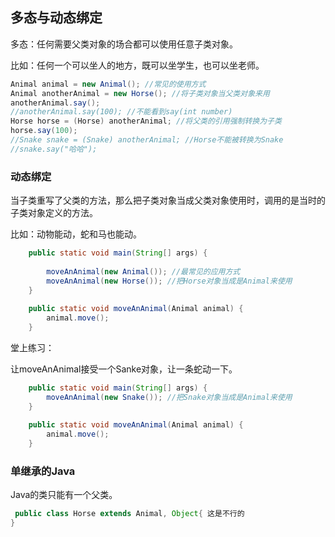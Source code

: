 ## 多态与动态绑定

多态：任何需要父类对象的场合都可以使用任意子类对象。

比如：任何一个可以坐人的地方，既可以坐学生，也可以坐老师。

```java
Animal animal = new Animal(); //常见的使用方式
Animal anotherAnimal = new Horse(); //将子类对象当父类对象来用
anotherAnimal.say();
//anotherAnimal.say(100); //不能看到say(int number)
Horse horse = (Horse) anotherAnimal; //将父类的引用强制转换为子类
horse.say(100);
//Snake snake = (Snake) anotherAnimal; //Horse不能被转换为Snake
//snake.say("哈哈");
```

### 动态绑定

当子类重写了父类的方法，那么把子类对象当成父类对象使用时，调用的是当时的子类对象定义的方法。

比如：动物能动，蛇和马也能动。

```java
	public static void main(String[] args) {
		
		moveAnAnimal(new Animal()); //最常见的应用方式
		moveAnAnimal(new Horse()); //把Horse对象当成是Animal来使用
	}
	
	public static void moveAnAnimal(Animal animal) {
		animal.move();
	}
```

堂上练习：

让moveAnAnimal接受一个Sanke对象，让一条蛇动一下。

```java
	public static void main(String[] args) {
		moveAnAnimal(new Snake()); //把Snake对象当成是Animal来使用
	}
	
	public static void moveAnAnimal(Animal animal) {
		animal.move();
	}
```



### 单继承的Java

Java的类只能有一个父类。

```java
 public class Horse extends Animal, Object{ 这是不行的
}
```

